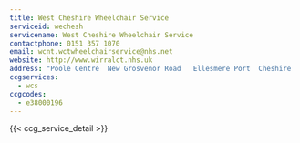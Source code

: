 ```yaml
---
title: West Cheshire Wheelchair Service
serviceid: wechesh
servicename: West Cheshire Wheelchair Service
contactphone: 0151 357 1070
email: wcnt.wctwheelchairservice@nhs.net
website: http://www.wirralct.nhs.uk
address: "Poole Centre  New Grosvenor Road   Ellesmere Port  Cheshire  CH65 2HB"
ccgservices:
  - wcs
ccgcodes:
  - e38000196
---
```


{{< ccg_service_detail >}}

